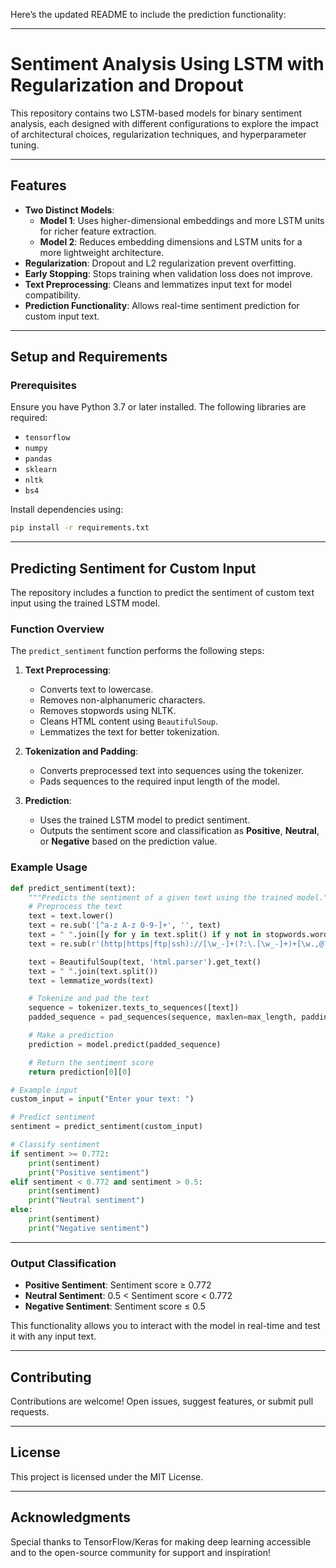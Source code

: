 Here’s the updated README to include the prediction functionality:

---

# Sentiment Analysis Using LSTM with Regularization and Dropout

This repository contains two LSTM-based models for binary sentiment analysis, each designed with different configurations to explore the impact of architectural choices, regularization techniques, and hyperparameter tuning.

---

## Features

- **Two Distinct Models**:
  - **Model 1**: Uses higher-dimensional embeddings and more LSTM units for richer feature extraction.
  - **Model 2**: Reduces embedding dimensions and LSTM units for a more lightweight architecture.
- **Regularization**: Dropout and L2 regularization prevent overfitting.
- **Early Stopping**: Stops training when validation loss does not improve.
- **Text Preprocessing**: Cleans and lemmatizes input text for model compatibility.
- **Prediction Functionality**: Allows real-time sentiment prediction for custom input text.

---

## Setup and Requirements

### Prerequisites

Ensure you have Python 3.7 or later installed. The following libraries are required:

- `tensorflow`
- `numpy`
- `pandas`
- `sklearn`
- `nltk`
- `bs4`

Install dependencies using:

```bash
pip install -r requirements.txt
```

---

## Predicting Sentiment for Custom Input

The repository includes a function to predict the sentiment of custom text input using the trained LSTM model.

### Function Overview

The `predict_sentiment` function performs the following steps:

1. **Text Preprocessing**:
   - Converts text to lowercase.
   - Removes non-alphanumeric characters.
   - Removes stopwords using NLTK.
   - Cleans HTML content using `BeautifulSoup`.
   - Lemmatizes the text for better tokenization.

2. **Tokenization and Padding**:
   - Converts preprocessed text into sequences using the tokenizer.
   - Pads sequences to the required input length of the model.

3. **Prediction**:
   - Uses the trained LSTM model to predict sentiment.
   - Outputs the sentiment score and classification as **Positive**, **Neutral**, or **Negative** based on the prediction value.

### Example Usage

```python
def predict_sentiment(text):
    """Predicts the sentiment of a given text using the trained model."""
    # Preprocess the text
    text = text.lower()
    text = re.sub('[^a-z A-z 0-9-]+', '', text)
    text = " ".join([y for y in text.split() if y not in stopwords.words('english')])
    text = re.sub(r'(http|https|ftp|ssh)://[\w_-]+(?:\.[\w_-]+)+[\w.,@?^=%&:/~+#-]*', '', text)

    text = BeautifulSoup(text, 'html.parser').get_text()
    text = " ".join(text.split())
    text = lemmatize_words(text)

    # Tokenize and pad the text
    sequence = tokenizer.texts_to_sequences([text])
    padded_sequence = pad_sequences(sequence, maxlen=max_length, padding='pre')

    # Make a prediction
    prediction = model.predict(padded_sequence)

    # Return the sentiment score
    return prediction[0][0]

# Example input
custom_input = input("Enter your text: ")

# Predict sentiment
sentiment = predict_sentiment(custom_input)

# Classify sentiment
if sentiment >= 0.772:
    print(sentiment)
    print("Positive sentiment")
elif sentiment < 0.772 and sentiment > 0.5:
    print(sentiment)
    print("Neutral sentiment")
else:
    print(sentiment)
    print("Negative sentiment")
```

---

### **Output Classification**

- **Positive Sentiment**: Sentiment score ≥ 0.772
- **Neutral Sentiment**: 0.5 < Sentiment score < 0.772
- **Negative Sentiment**: Sentiment score ≤ 0.5

This functionality allows you to interact with the model in real-time and test it with any input text.

---

## Contributing

Contributions are welcome! Open issues, suggest features, or submit pull requests.

---

## License

This project is licensed under the MIT License.

---

## Acknowledgments

Special thanks to TensorFlow/Keras for making deep learning accessible and to the open-source community for support and inspiration!
